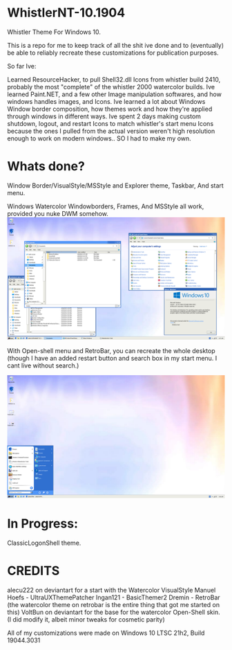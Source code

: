 # WhistlerNT-10.1904
Whistler Theme For Windows 10.

This is a repo for me to keep track of all the shit ive done and to (eventually) be able to reliably recreate these customizations for publication purposes.

So far Ive:

Learned ResourceHacker, to pull Shell32.dll Icons from whistler build 2410, probably the most "complete" of the whistler 2000 watercolor builds.
Ive learned Paint.NET, and a few other Image manipulation softwares, and how windows handles images, and Icons.
Ive learned a lot about Windows Window border composition, how themes work and how they're applied through windows in different ways.
Ive spent 2 days making custom shutdown, logout, and restart Icons to match whistler's start menu Icons because the ones I pulled from the actual version weren't high resolution enough to work on modern windows.. SO I had to make my own. 

# Whats done?
Window Border/VisualStyle/MSStyle and Explorer theme,
Taskbar, And start menu.

Windows Watercolor Windowborders, Frames, And MSStyle all work, provided you nuke DWM somehow.
![Screenshot](/Watercolor-Desktop.PNG)

With Open-shell menu and RetroBar, you can recreate the whole desktop (though I have an added restart button and search box in my start menu. I cant live without search.)

![Screenshot](/Watercolor-startmenu.PNG)

# In Progress:
ClassicLogonShell theme.




CREDITS
==================================================

alecu222 on deviantart for a start with the Watercolor VisualStyle
Manuel Hoefs - UltraUXThemePatcher
Ingan121 - BasicThemer2
Dremin - RetroBar (the watercolor theme on retrobar is the entire thing that got me started on this)
VoltBun on deviantart for the base for the watercolor Open-Shell skin. (I did modify it, albeit minor tweaks for cosmetic parity)

All of my customizations were made on Windows 10 LTSC 21h2, Build 19044.3031
